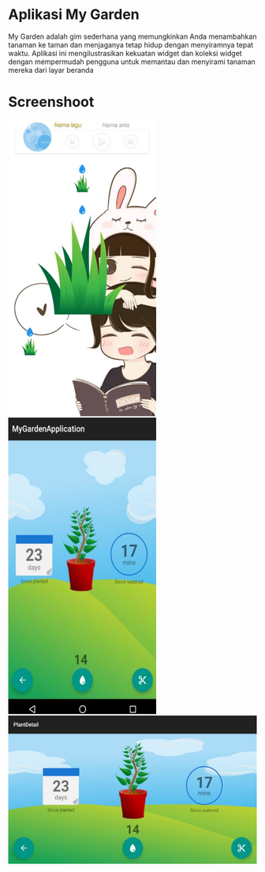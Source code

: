   <h1>Aplikasi My Garden</h1>
  <p>My Garden adalah gim sederhana yang memungkinkan Anda menambahkan tanaman ke taman dan menjaganya tetap hidup dengan menyiramnya tepat waktu. Aplikasi ini mengilustrasikan kekuatan widget dan koleksi widget dengan mempermudah pengguna untuk memantau dan menyirami tanaman mereka dari layar beranda</p>
  <h1>Screenshoot</h1>
  <img src="1.jpg" width="300" height="600">
  <img src="duaa.jpg" width="300" height="600">
  <img src="tiga.JPG" width="600" height="300">
